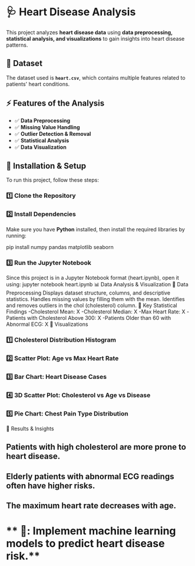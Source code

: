  # 🩺 **Heart Disease Analysis**  

This project analyzes **heart disease data** using **data preprocessing, statistical analysis, and visualizations** to gain insights into heart disease patterns.

## 📂 **Dataset**
The dataset used is **`heart.csv`**, which contains multiple features related to patients' heart conditions.

## ⚡ **Features of the Analysis**
- ✅ **Data Preprocessing**
- ✅ **Missing Value Handling**
- ✅ **Outlier Detection & Removal**
- ✅ **Statistical Analysis**
- ✅ **Data Visualization**

## 🔧 **Installation & Setup**  
To run this project, follow these steps:

### **1️⃣ Clone the Repository**  


### **2️⃣ Install Dependencies**  
Make sure you have **Python** installed, then install the required libraries by running:  


pip install numpy pandas matplotlib seaborn 
### **3️⃣ Run the Jupyter Notebook**
Since this project is in a Jupyter Notebook format (heart.ipynb), open it using:
jupyter notebook heart.ipynb
📊 Data Analysis & Visualization
📌 Data Preprocessing
Displays dataset structure, columns, and descriptive statistics.
Handles missing values by filling them with the mean.
Identifies and removes outliers in the chol (cholesterol) column.
📌 Key Statistical Findings
-Cholesterol Mean: X
-Cholesterol Median: X
-Max Heart Rate: X
-Patients with Cholesterol Above 300: X
-Patients Older than 60 with Abnormal ECG: X
📌 Visualizations
### **1️⃣ Cholesterol Distribution Histogram**
### **2️⃣ Scatter Plot: Age vs Max Heart Rate**
### **3️⃣ Bar Chart: Heart Disease Cases**
### **4️⃣ 3D Scatter Plot: Cholesterol vs Age vs Disease**
### **5️⃣ Pie Chart: Chest Pain Type Distribution**

🏁 Results & Insights
## **Patients with high cholesterol are more prone to heart disease.**
## **Elderly patients with abnormal ECG readings often have higher risks.**
## **The maximum heart rate decreases with age.**
# ** 📢: Implement machine learning models to predict heart disease risk.**

